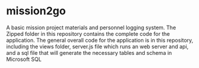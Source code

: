 # mission2go
A basic mission project materials and personnel logging system. 
The Zipped folder in this repository contains the complete code for the application.
The general overall code for the application is in this repository, including the 
views folder, server.js file which runs an web server and api, and a sql file that will 
generate the necessary tables and schema in Microsoft SQL

